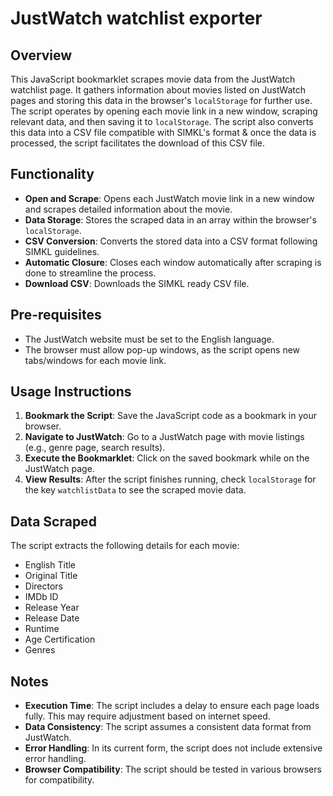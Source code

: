 # JustWatch watchlist exporter

## Overview
This JavaScript bookmarklet scrapes movie data from the JustWatch watchlist page. It gathers information about movies listed on JustWatch pages and storing this data in the browser's `localStorage` for further use. The script operates by opening each movie link in a new window, scraping relevant data, and then saving it to `localStorage`. The script also converts this data into a CSV file compatible with SIMKL's format & once the data is processed, the script facilitates the download of this CSV file.

## Functionality
- **Open and Scrape**: Opens each JustWatch movie link in a new window and scrapes detailed information about the movie.
- **Data Storage**: Stores the scraped data in an array within the browser's `localStorage`.
- **CSV Conversion**: Converts the stored data into a CSV format following SIMKL guidelines.
- **Automatic Closure**: Closes each window automatically after scraping is done to streamline the process.
- **Download CSV**: Downloads the SIMKL ready CSV file.

## Pre-requisites
- The JustWatch website must be set to the English language.
- The browser must allow pop-up windows, as the script opens new tabs/windows for each movie link.

## Usage Instructions
1. **Bookmark the Script**: Save the JavaScript code as a bookmark in your browser.
2. **Navigate to JustWatch**: Go to a JustWatch page with movie listings (e.g., genre page, search results).
3. **Execute the Bookmarklet**: Click on the saved bookmark while on the JustWatch page.
4. **View Results**: After the script finishes running, check `localStorage` for the key `watchlistData` to see the scraped movie data.

## Data Scraped
The script extracts the following details for each movie:
- English Title
- Original Title
- Directors
- IMDb ID
- Release Year
- Release Date
- Runtime
- Age Certification
- Genres

## Notes
- **Execution Time**: The script includes a delay to ensure each page loads fully. This may require adjustment based on internet speed.
- **Data Consistency**: The script assumes a consistent data format from JustWatch.
- **Error Handling**: In its current form, the script does not include extensive error handling.
- **Browser Compatibility**: The script should be tested in various browsers for compatibility.